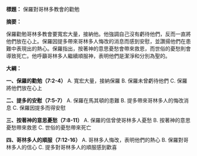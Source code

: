 **標題：** 保羅對哥林多教會的勸勉

**摘要：**

保羅勸勉哥林多教會要寬宏大量，接納他。他強調自己沒有虧待他們，反而一直將他們放在心上。保羅因提多帶來哥林多人悔改的消息而感到安慰，並讚揚他們在患難中表現出的熱心。保羅指出，按著神的意思憂愁會帶來救恩，而世俗的憂愁則會導致死亡。他呼籲哥林多人繼續順服神，表明他們是潔淨和分別為聖的。

**大綱：**

**一、保羅的勸勉（7:2-4）**
    A. 寬宏大量，接納保羅
    B. 保羅未曾虧待他們
    C. 保羅將他們放在心上

**二、提多的安慰（7:5-7）**
    A. 保羅在馬其頓的患難
    B. 提多帶來哥林多人的悔改消息
    C. 保羅因提多而得安慰

**三、按著神的意思憂愁（7:8-11）**
    A. 保羅的信曾使哥林多人憂愁
    B. 按著神的意思憂愁帶來救恩
    C. 世俗的憂愁帶來死亡

**四、哥林多人的順服（7:12-16）**
    A. 哥林多人悔改，表明他們的熱心
    B. 保羅對哥林多人的信心
    C. 提多對哥林多人的順服感到歡喜